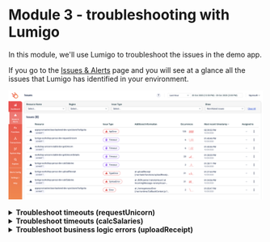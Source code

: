 # Module 3 - troubleshooting with Lumigo

In this module, we'll use Lumigo to troubleshoot the issues in the demo app.

If you go to the [Issues & Alerts](https://platform.lumigo.io/issues) page and you will see at a glance all the issues that Lumigo has identified in your environment.

![Lumigo issues](images/mod03-lumigo-issues-and-alerts.png)

<details>
<summary><b>Troubleshoot timeouts (requestUnicorn)</b></summary><p>

1. If you click on the `Timeout` issue for the `requestUnicorn` function, it will take you to the function details page for the function and show you the invocations that timed out.

![requestUnicorn timeouts](images/mod03-lumigo-requestUnicorn-timeouts.png)

2. Click on one of the timed out transactions to see what happened in that transaction.

![requestUnicorn timed out](images/mod03-lumigo-requestUnicorn-timeout-transaction.png)

3. From the function logs, you can see a message like `2020-10-20T11:40:37.402Z	3ea3b770-2986-4926-a0b3-2c6a045bfa20	INFO	Finding unicorn for  42.34963749150315 ,  -71.05718295574066`

and then 6 seconds later, the invocation timed out.

![requestUnicorn timed out](images/mod03-lumigo-requestUnicorn-timeout-transaction-log.png)

4. Click on the `Timeline` tab and you will see that the request to `4fsay0n12a.execute-api.us-east-1.amazonaws.com` never completed, hence the `N/A`. So this was the cause for the invocation timing out.

![requestUnicorn timed out](images/mod03-lumigo-requestUnicorn-timeout-transaction-timeline.png)

</p></details>

<details>
<summary><b>Troubleshoot timeouts (calcSalaries)</b></summary><p>

1. Go to back the [Issues & Alerts](https://platform.lumigo.io/issues) page and you'll see that the `calcSalaries` function has also timed out a few times. As before, click on the `Timeout` issue for `calcSalaries` and see the timed out invocations.

![calcSalaries timeouts](images/mod03-lumigo-calcSalaries-timeouts.png)

2. Click on one of the timed out transactions to see what happened.

![calcSalaries timed out](images/mod03-lumigo-calcSalaries-timeout-transaction.png)

3. Unfortunately, there's nothing in the logs to indicate what happened. But let's click on `Timeline` tab to see what happened.

![requestUnicorn timed out](images/mod03-lumigo-requestUnicorn-timeout-transaction-timeline.png)

</p></details>

<details>
<summary><b>Troubleshoot business logic errors (uploadReceipt)</b></summary><p>

1. Go to back the [Issues & Alerts](https://platform.lumigo.io/issues) page and you'll see that the `uploadReceipt` function has thrown a few `TypeError`. 

![uploadReceipt errors](images/mod03-lumigo-uploadReceipt.png)

As before, click on the row to see the invocations.

2. Click on one of the transactions to see what happened.

![uploadReceipt TypeError](images/mod03-lumigo-uploadReceipt-errors.png)

3. In this transactions view, you can see that whole transaction starting from the original request to find a unicorn. You can see the `uploadReceipt` function being highlighted as where the problem is. Since SNS is an async event source for Lambda, these failed invocations are retried automatically. From the overlapped Lambda icon (and the fact that it says `3 retries`), you can tell that this invocation was indeed retried, but still failed.

![uploadReceipt TypeError](images/mod03-lumigo-uploadReceipt-transaction.png)

4. Click on the `uploadReceipt` function's icon to see more details about these invocations.

![uploadReceipt TypeError](images/mod03-lumigo-uploadReceipt-transaction-invocation.png)

Well, we see the error `Cannot read property 'Name' of undefined` and probably have some suspicion as to what it might be - maybe the SNS message is missing properties.

To find evidence to support our hypothesis, let's look for a successful invocation and compare that with this.

5. Click `Show Similar Transactions` on the top right.

![show similar transactions](images/mod03-lumigo-show-similar-transactions.png)

As you can see, a lot of the transactions had a `TypeError`, we're looking for a successful transaction without any issues.

![similar transactions](images/mod03-lumigo-show-similar-transactions-successful.png)

6. Click on one of the successful transaction.

![successful transaction](images/mod03-lumigo-uploadReceipt-successful.png)

7. Click on the `uploadReceipt` function to bring up its details. One thing that jumps out is that the SNS message contains an object in `RideDetail` which has a `Name` property.

![uploadReceipt function](images/mod03-lumigo-uploadReceipt-invocation-successful.png)

contrast that with the failed invocation, which complained about being to read `Name` of `undefined`:

![uploadReceipt TypeError](images/mod03-lumigo-uploadReceipt-transaction-invocation.png)

So there's the problem. Looking at the code for `uploadReceipt` confirms this:

![uploadReceipt](images/mod03-lumigo-uploadReceipt-error.png)

</p></details>